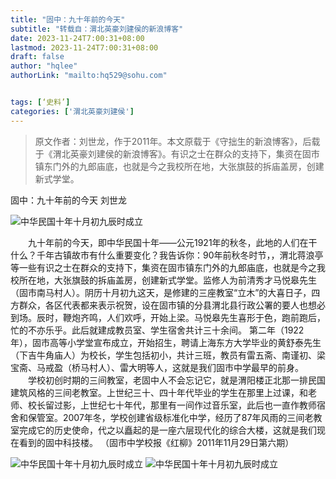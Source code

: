 ```yaml
---
title: "固中：九十年前的今天"
subtitle: "转载自：渭北英豪刘建侯的新浪博客"
date: 2023-11-24T7:00:31+08:00
lastmod: 2023-11-24T7:00:31+08:00
draft: false
author: "hqlee"
authorLink: "mailto:hq529@sohu.com"


tags: [‘史料’]
categories: ['渭北英豪刘建侯']
---
```


> 原文作者：刘世龙，作于2011年。本文原载于《守拙生的新浪博客》，后载于《渭北英豪刘建侯的新浪博客》。有识之士在群众的支持下，集资在固市镇东门外的九郎庙底，也就是今之我校所在地，大张旗鼓的拆庙盖房，创建新式学堂。

 固中：九十年前的今天    刘世龙

 ![ 中华民国十年十月初九辰时成立](/images/ljh/ljh021-1.png "2007年固中拆下的老教室梁板上写有“中华民国十年十月初九辰时成立”字样（2011年拍摄）")

 　　九十年前的今天，即中华民国十年——公元1921年的秋冬，此地的人们在干什么？千年古镇故市有什么重要变化？我告诉你：90年前秋冬时节，，渭北蒋浪亭等一些有识之士在群众的支持下，集资在固市镇东门外的九郎庙底，也就是今之我校所在地，大张旗鼓的拆庙盖房，创建新式学堂。监修人为前清秀才马悦皋先生（固市南马村人）。阴历十月初九这天，是修建的三座教室“立木”的大喜日子，四方群众，各区代表都来表示祝贺，设在固市镇的分县渭北县行政公署的要人也想必到场。辰时，鞭炮齐鸣，人们欢呼，开始上梁。马悦皋先生喜形于色，跑前跑后，忙的不亦乐乎。此后就建成教员室、学生宿舍共计三十余间。
  第二年（1922年），固市高等小学堂宣布成立，开始招生，聘请上海东方大学毕业的黄舒泰先生（下吉牛角庙人）为校长，学生包括初小，共计三班，教员有雷五斋、南谨初、梁宝斋、马戒盈（桥马村人）、雷大明等人，这就是我们固市中学最早的前身。
  　　学校初创时期的三间教室，老固中人不会忘记它，就是渭阳楼正北那一排民国建筑风格的三间老教室。上世纪三十、四十年代毕业的学生在那里上过课，和老师、校长留过影，上世纪七十年代，那里有一间作过音乐室，此后也一直作教师宿舍和保管室。2007年冬，学校创建省级标准化中学，经历了87年风雨的三间老教室完成它的历史使命，代之以矗起的是一座六层现代化的综合大楼，这就是我们现在看到的固中科技楼。
  （固市中学校报《红柳》2011年11月29日第六期）

 
  ![ 中华民国十年十月初九辰时成立](/images/ljh/ljh021-2.png "2007年固中拆下的老教室梁板上写有“中华民国十年十月初九辰时成立”字样（2011年拍摄）")
  ![ 中华民国十年十月初九辰时成立](/images/ljh/ljh021-3.png "2007年固中拆下的老教室梁板上写有“中华民国十年十月初九辰时成立”字样（2011年拍摄）")